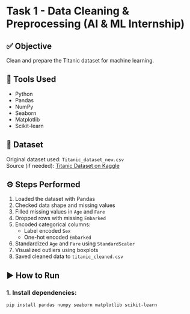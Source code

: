 # Task 1 - Data Cleaning & Preprocessing (AI & ML Internship)

## ✅ Objective
Clean and prepare the Titanic dataset for machine learning.

## 🧰 Tools Used
- Python
- Pandas
- NumPy
- Seaborn
- Matplotlib
- Scikit-learn

## 📁 Dataset
Original dataset used: `Titanic_dataset_new.csv`  
Source (if needed): [Titanic Dataset on Kaggle](https://www.kaggle.com/datasets/yasserh/titanic-dataset)

## ⚙️ Steps Performed
1. Loaded the dataset with Pandas
2. Checked data shape and missing values
3. Filled missing values in `Age` and `Fare`
4. Dropped rows with missing `Embarked`
5. Encoded categorical columns:
   - Label encoded `Sex`
   - One-hot encoded `Embarked`
6. Standardized `Age` and `Fare` using `StandardScaler`
7. Visualized outliers using boxplots
8. Saved cleaned data to `titanic_cleaned.csv`

## ▶️ How to Run

### 1. Install dependencies:
```bash
pip install pandas numpy seaborn matplotlib scikit-learn
